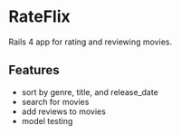 # RateFlix
Rails 4 app for rating and reviewing movies.

## Features

- sort by genre, title, and release_date
- search for movies
- add reviews to movies
- model testing
